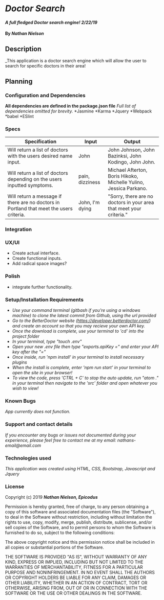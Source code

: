 # _Doctor Search_

#### _A full fledged Doctor search engine! 2/22/19_

#### By _**Nathan Nielson**_

## Description

_This application is a doctor search engine which will allow the user to search for specific doctors in their area!

## Planning

### Configuration and Dependencies
**All dependencies are defined in the package.json file**
_Full list of dependencies omitted for brevity._
*Jasmine
*Karma
*Jquery
*Webpack
*babel
*ESlint




### Specs

Specification | Input | Output
------------- | ----- | ------
Will return a list of doctors with the users desired name input. | John | John Johnson, John Bazinksi, John Kodingo, John John.
Will return a list of doctors depending on the users inputted symptoms. | pain, dizziness | Michael Afterton, Boris Hikoko, Michelle Yulino, Jessica Parkano.
Will return a message if there are no doctors in Portland that meet the users criteria. | John, I'm dying | "Sorry, there are no doctors in your area that meet your criteria."

### Integration


### UX/UI
* Create actual interface.
* Create functional inputs.
* Add radical space images?

### Polish
* integrate further functionality.






### Setup/Installation Requirements
* _Use your command terminal (gitbash if you're using a windows machine) to clone the latest commit from Github, using the url provided_
* _Go to the BetterDoctor website (https://developer.betterdoctor.com/) and create an account so that you may recieve your own API key._
* _Once the download is complete, use your terminal to 'cd' into the project folder_
* _In your terminal, type "touch .env"_
* _Open your new .env file then type "exports.apiKey =" and enter your API key after the "="_
* _Once inside, run 'npm install' in your terminal to install necessary plugins_
* _When the install is complete, enter 'npm run start' in your terminal to open the site in your browser!_
* _To view the code, press 'CTRL + C' to stop the auto update, run "atom ." in your terminal then navigate to the 'src' folder and open whatever you wish to view!_

### Known Bugs

_App currently does not function._

### Support and contact details
_If you encounter any bugs or issues not documented during your experience, please feel free to contact me at my email: nathans-email@email.com_

### Technologies used

_This application was created using HTML, CSS, Bootstrap, Javascript and Jquery_

### License

Copyright (c) 2019 **_Nathan Nielson, Epicodus_**

Permission is hereby granted, free of charge, to any person obtaining a copy
of this software and associated documentation files (the "Software"), to deal
in the Software without restriction, including without limitation the rights
to use, copy, modify, merge, publish, distribute, sublicense, and/or sell
copies of the Software, and to permit persons to whom the Software is
furnished to do so, subject to the following conditions:

The above copyright notice and this permission notice shall be included in all
copies or substantial portions of the Software.

THE SOFTWARE IS PROVIDED "AS IS", WITHOUT WARRANTY OF ANY KIND, EXPRESS OR
IMPLIED, INCLUDING BUT NOT LIMITED TO THE WARRANTIES OF MERCHANTABILITY,
FITNESS FOR A PARTICULAR PURPOSE AND NONINFRINGEMENT. IN NO EVENT SHALL THE
AUTHORS OR COPYRIGHT HOLDERS BE LIABLE FOR ANY CLAIM, DAMAGES OR OTHER
LIABILITY, WHETHER IN AN ACTION OF CONTRACT, TORT OR OTHERWISE, ARISING FROM,
OUT OF OR IN CONNECTION WITH THE SOFTWARE OR THE USE OR OTHER DEALINGS IN THE
SOFTWARE.
